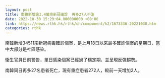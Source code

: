 ```yaml
---
layout: post
title: 南韓新增逾3.4萬宗新冠確診　再多27人不治
date: 2022-10-30 15:29:04.000000000 +08:00
link: https://news.rthk.hk/rthk/ch/component/k2/1673336-20221030.htm
categories: rthk
---
```


南韓新增34511宗新冠病毒確診個案，是上月18日以來最多確診個案的星期日，當中大部分是社區感染。

衛生官員日前警告，單日感染個案已經過了穩定期，並呈現反彈趨勢。

南韓同日再多27名患者死亡，現有重症患者272人，較前一天增加2人。

